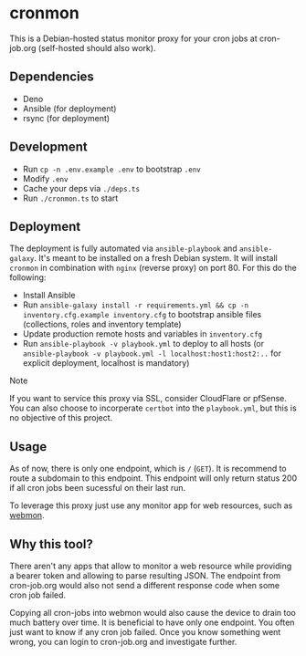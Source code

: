 # cronmon

This is a Debian-hosted status monitor proxy for your cron jobs at cron-job.org (self-hosted should also work).

## Dependencies

- Deno
- Ansible (for deployment)
- rsync (for deployment)

## Development

- Run `cp -n .env.example .env` to bootstrap `.env`
- Modify `.env`
- Cache your deps via `./deps.ts`
- Run `./cronmon.ts` to start

## Deployment

The deployment is fully automated via `ansible-playbook` and `ansible-galaxy`. It's meant to be installed on a fresh Debian system. It will install `cronmon` in combination with `nginx` (reverse proxy) on port 80. For this do the following:

- Install Ansible
- Run `ansible-galaxy install -r requirements.yml && cp -n inventory.cfg.example inventory.cfg` to bootstrap ansible files (collections, roles and inventory template)
- Update production remote hosts and variables in `inventory.cfg`
- Run `ansible-playbook -v playbook.yml` to deploy to all hosts (or `ansible-playbook -v playbook.yml -l localhost:host1:host2:..` for explicit deployment, localhost is mandatory)

> [!NOTE]
> If you want to service this proxy via SSL, consider CloudFlare or pfSense. You can also choose to incorperate `certbot` into the `playbook.yml`, but this is no objective of this project.

## Usage

As of now, there is only one endpoint, which is `/` (`GET`). It is recommend to route a subdomain to this endpoint.
This endpoint will only return status 200 if all cron jobs been sucessful on their last run.

To leverage this proxy just use any monitor app for web resources, such as [webmon](https://github.com/theAkito/webmon).

## Why this tool?

There aren't any apps that allow to monitor a web resource while providing a bearer token and allowing to parse resulting JSON.
The endpoint from cron-job.org would also not send a different response code when some cron job failed.

Copying all cron-jobs into webmon would also cause the device to drain too much battery over time. 
It is beneficial to have only one endpoint. You often just want to know if any cron job failed. Once you know something went wrong,
you can login to cron-job.org and investigate further. 
